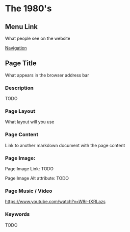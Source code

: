 # The 1980's

## Menu Link
What people see on the website

[Navigation](/content/sections/navbar.md)


## Page Title
What appears in the browser address bar


### Description
TODO


### Page Layout
What layout will you use

### Page Content
Link to another markdown document with the page content



### Page Image:

Page Image Link: TODO

Page Image Alt attribute: TODO


### Page Music / Video

https://www.youtube.com/watch?v=W8r-tXRLazs


### Keywords
TODO
